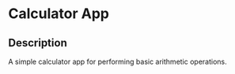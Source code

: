 # Calculator App

## Description

A simple calculator app for performing basic arithmetic operations.